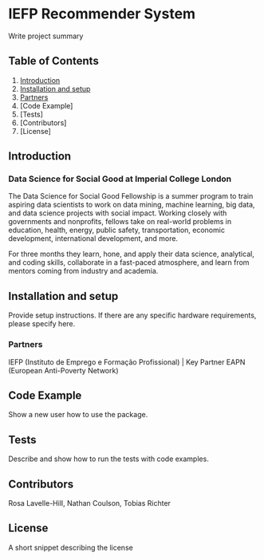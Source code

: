 # IEFP Recommender System

Write project summary

## Table of Contents

1. [Introduction](https://github.com/dssg/repo_name#introduction)
2. [Installation and setup](https://github.com/dssg/repo_name#setup)
3. [Partners](https://dssg.uchicago.edu/project/predicting-long-term-unemployment-in-continental-portugal/)
4. [Code Example]
5. [Tests]
6. [Contributors]
7. [License]

## Introduction

### Data Science for Social Good at Imperial College London

The Data Science for Social Good Fellowship is a summer program to train aspiring data scientists to work on data mining, machine learning, big data, and data science projects with social impact. Working closely with governments and nonprofits, fellows take on real-world problems in education, health, energy, public safety, transportation, economic development, international development, and more.

For three months they learn, hone, and apply their data science, analytical, and coding skills, collaborate in a fast-paced atmosphere, and learn from mentors coming from industry and academia.

## Installation and setup

Provide setup instructions.
If there are any specific hardware requirements, please specify here.

### Partners

IEFP (Instituto de Emprego e Formação Profissional) | Key Partner
EAPN (European Anti-Poverty Network)

## Code Example

Show a new user how to use the package.

## Tests

Describe and show how to run the tests with code examples.

## Contributors

Rosa Lavelle-Hill, Nathan Coulson, Tobias Richter

## License

A short snippet describing the license
